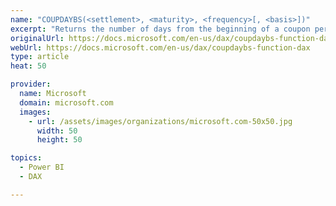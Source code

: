 ```yaml
---
name: "COUPDAYBS(<settlement>, <maturity>, <frequency>[, <basis>])"
excerpt: "Returns the number of days from the beginning of a coupon period until its settlement date."
originalUrl: https://docs.microsoft.com/en-us/dax/coupdaybs-function-dax
webUrl: https://docs.microsoft.com/en-us/dax/coupdaybs-function-dax
type: article
heat: 50

provider:
  name: Microsoft
  domain: microsoft.com
  images:
    - url: /assets/images/organizations/microsoft.com-50x50.jpg
      width: 50
      height: 50

topics:
  - Power BI
  - DAX

---
```


